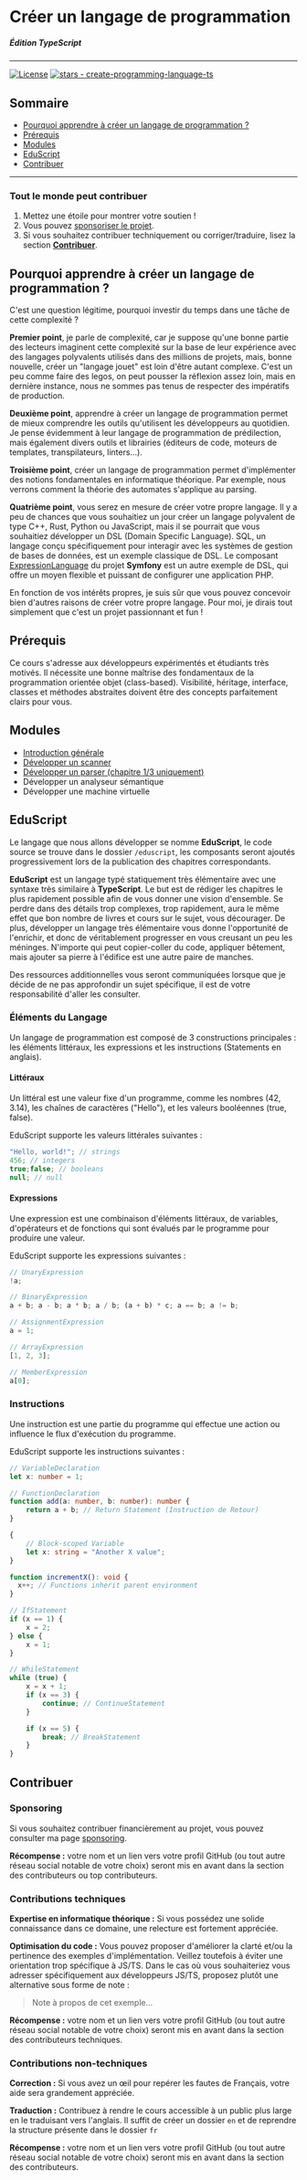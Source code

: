 # Créer un langage de programmation
##### Édition TypeScript
---
<a href="https://github.com/jean-michelet/create-programming-language-ts/blob/main/LICENSE"><img src="https://img.shields.io/badge/License-MIT-blue" alt="License"></a> <a href="https://github.com/jean-michelet/create-programming-language-ts"><img src="https://img.shields.io/github/stars/jean-michelet/create-programming-language-ts?style=social" alt="stars - create-programming-language-ts"></a>

## Sommaire
- [Pourquoi apprendre à créer un langage de programmation ?](#pourquoi-apprendre-à-créer-un-langage-de-programmation-)
- [Prérequis](#prérequis)
- [Modules](#modules)
- [EduScript](#eduscript)
- [Contribuer](#contribuer)

---
### Tout le monde peut contribuer
1. Mettez une étoile pour montrer votre soutien !
3. Vous pouvez [sponsoriser le projet](https://github.com/sponsors/jean-michelet?frequency=one-time&sponsor=jean-michelet).
4. Si vous souhaitez contribuer techniquement ou corriger/traduire, lisez la section [**Contribuer**](#contribuer).

## Pourquoi apprendre à créer un langage de programmation ?
C'est une question légitime, pourquoi investir du temps dans une tâche de cette complexité ? 

**Premier point**, je parle de complexité, car je suppose qu'une bonne partie des lecteurs imaginent cette complexité sur la base de leur expérience avec des langages polyvalents utilisés dans des millions de projets, mais, bonne nouvelle, créer un "langage jouet" est loin d'être autant complexe. C'est un peu comme faire des legos, on peut pousser la réflexion assez loin, mais en dernière instance, nous ne sommes pas tenus de respecter des impératifs de production.

**Deuxième point**, apprendre à créer un langage de programmation permet de mieux comprendre les outils qu'utilisent les développeurs au quotidien. Je pense évidemment à leur langage de programmation de prédilection, mais également divers outils et librairies (éditeurs de code, moteurs de templates, transpilateurs, linters...).

**Troisième point**, créer un langage de programmation permet d'implémenter des notions fondamentales en informatique théorique. Par exemple, nous verrons comment la théorie des automates s'applique au parsing.

**Quatrième point**, vous serez en mesure de créer votre propre langage. Il y a peu de chances que vous souhaitiez un jour créer un langage polyvalent de type C++, Rust, Python ou JavaScript, mais il se pourrait que vous souhaitiez développer un DSL (Domain Specific Language). SQL, un langage conçu spécifiquement pour interagir avec les systèmes de gestion de bases de données, est un exemple classique de DSL. Le composant [ExpressionLanguage](https://symfony.com/doc/current/components/expression_language.html) du projet **Symfony** est un autre exemple de DSL, qui offre un moyen flexible et puissant de configurer une application PHP.

En fonction de vos intérêts propres, je suis sûr que vous pouvez concevoir bien d'autres raisons de créer votre propre langage. Pour moi, je dirais tout simplement que c'est un projet passionnant et fun !

## Prérequis 
Ce cours s'adresse aux développeurs expérimentés et étudiants très motivés. Il nécessite une bonne maîtrise des fondamentaux de la programmation orientée objet (class-based).
Visibilité, héritage, interface, classes et méthodes abstraites doivent être des concepts parfaitement clairs pour vous.

## Modules
- [Introduction générale](https://github.com/jean-michelet/create-programming-language-ts/blob/main/fr/0/introduction.md)
- [Développer un scanner](https://github.com/jean-michelet/create-programming-language-ts/blob/main/fr/1/lexical-analysis-theory.md)
- [Développer un parser (chapitre 1/3 uniquement)](https://github.com/jean-michelet/create-programming-language-ts/blob/main/fr/2/parsing-theory.md)
- Développer un analyseur sémantique
- Développer une machine virtuelle

## EduScript
Le langage que nous allons développer se nomme **EduScript**, le code source se trouve dans le dossier `/eduscript`, les composants seront ajoutés progressivement lors de la publication des chapitres correspondants.

**EduScript** est un langage typé statiquement très élémentaire avec une syntaxe très similaire à **TypeScript**. Le but est de rédiger les chapitres le plus rapidement possible afin de vous donner une vision d'ensemble. Se perdre dans des détails trop complexes, trop rapidement, aura le même effet que bon nombre de livres et cours sur le sujet, vous décourager. De plus, développer un langage très élémentaire vous donne l'opportunité de l'enrichir, et donc de véritablement progresser en vous creusant un peu les méninges. N'importe qui peut copier-coller du code, appliquer bêtement, mais ajouter sa pierre à l'édifice est une autre paire de manches.

Des ressources additionnelles vous seront communiquées lorsque que je décide de ne pas approfondir un sujet spécifique, il est de votre responsabilité d'aller les consulter.

### Éléments du Langage
Un langage de programmation est composé de 3 constructions principales : les éléments littéraux, les expressions et les instructions (Statements en anglais).

#### Littéraux
Un littéral est une valeur fixe d'un programme, comme les nombres (42, 3.14), les chaînes de caractères ("Hello"), et les valeurs booléennes (true, false).

EduScript supporte les valeurs littérales suivantes :
```ts
"Hello, world!"; // strings
456; // integers
true;false; // booleans
null; // null
```

#### Expressions
Une expression est une combinaison d'éléments littéraux, de variables, d'opérateurs et de fonctions qui sont évalués par le programme pour produire une valeur.

EduScript supporte les expressions suivantes :
```ts
// UnaryExpression
!a;

// BinaryExpression
a + b; a - b; a * b; a / b; (a + b) * c; a == b; a != b;

// AssignmentExpression
a = 1;

// ArrayExpression
[1, 2, 3];

// MemberExpression
a[0];
```

### Instructions
Une instruction est une partie du programme qui effectue une action ou influence le flux d'exécution du programme.

EduScript supporte les instructions suivantes :
```ts
// VariableDeclaration
let x: number = 1;

// FunctionDeclaration
function add(a: number, b: number): number {
    return a + b; // Return Statement (Instruction de Retour)
}

{
    // Block-scoped Variable
    let x: string = "Another X value";
}

function incrementX(): void {
  x++; // Functions inherit parent environment
}

// IfStatement
if (x == 1) {
    x = 2;
} else {
    x = 1;
}

// WhileStatement
while (true) {
    x = x + 1;
    if (x == 3) {
        continue; // ContinueStatement
    }

    if (x == 5) {
        break; // BreakStatement
    }
}
```

## Contribuer

### Sponsoring
Si vous souhaitez contribuer financièrement au projet, vous pouvez consulter ma page [sponsoring](https://github.com/sponsors/jean-michelet?frequency=one-time&sponsor=jean-michelet).

**Récompense :** votre nom et un lien vers votre profil GitHub (ou tout autre réseau social notable de votre choix) seront mis en avant dans la section des contributeurs ou top contributeurs.


### Contributions techniques
**Expertise en informatique théorique :**
Si vous possédez une solide connaissance dans ce domaine, une relecture est fortement appréciée.

**Optimisation du code :**
Vous pouvez proposer d'améliorer la clarté et/ou la pertinence des exemples d'implémentation.
Veillez toutefois à éviter une orientation trop spécifique à JS/TS.
Dans le cas où vous souhaiteriez vous adresser spécifiquement aux développeurs JS/TS, proposez plutôt une alternative sous forme de note :
> Note à propos de cet exemple...

**Récompense :** votre nom et un lien vers votre profil GitHub (ou tout autre réseau social notable de votre choix) seront mis en avant dans la section des contributeurs techniques.


### Contributions non-techniques
**Correction :**
Si vous avez un œil pour repérer les fautes de Français, votre aide sera grandement appréciée.

**Traduction :**
Contribuez à rendre le cours accessible à un public plus large en le traduisant vers l'anglais.
Il suffit de créer un dossier `en` et de reprendre la structure présente dans le dossier `fr`

**Récompense :** votre nom et un lien vers votre profil GitHub (ou tout autre réseau social notable de votre choix) seront mis en avant dans la section des contributeurs.
